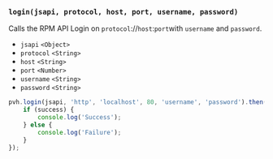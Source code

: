 ### ``login(jsapi, protocol, host, port, username, password)``
Calls the RPM API Login on ``protocol``://``host``:``port``with ``username`` and ``password``.
- `jsapi` `<Object>`
- `protocol` `<String>`
- `host` `<String>`
- `port` `<Number>`
- `username` `<String>`
- `password` `<String>`

```js
pvh.login(jsapi, 'http', 'localhost', 80, 'username', 'password').then(function(success) {
    if (success) {
        console.log('Success');
    } else {
        console.log('Failure');
    }
});
```